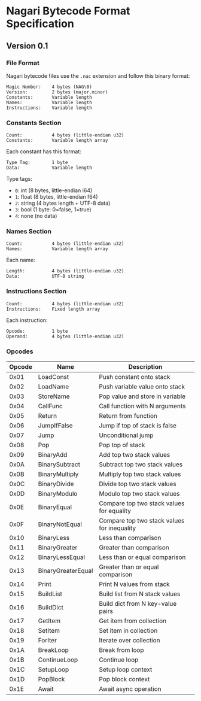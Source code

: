 # Nagari Bytecode Format Specification

## Version 0.1

### File Format

Nagari bytecode files use the `.nac` extension and follow this binary format:

```
Magic Number:    4 bytes (NAG\0)
Version:         2 bytes (major.minor)
Constants:       Variable length
Names:           Variable length
Instructions:    Variable length
```

### Constants Section

```
Count:           4 bytes (little-endian u32)
Constants:       Variable length array
```

Each constant has this format:

```
Type Tag:        1 byte
Data:            Variable length
```

Type tags:

- `0`: int (8 bytes, little-endian i64)
- `1`: float (8 bytes, little-endian f64)
- `2`: string (4 bytes length + UTF-8 data)
- `3`: bool (1 byte: 0=false, 1=true)
- `4`: none (no data)

### Names Section

```
Count:           4 bytes (little-endian u32)
Names:           Variable length array
```

Each name:

```
Length:          4 bytes (little-endian u32)
Data:            UTF-8 string
```

### Instructions Section

```
Count:           4 bytes (little-endian u32)
Instructions:    Fixed length array
```

Each instruction:

```
Opcode:          1 byte
Operand:         4 bytes (little-endian u32)
```

### Opcodes

| Opcode | Name | Description |
|--------|------|-------------|
| 0x01 | LoadConst | Push constant onto stack |
| 0x02 | LoadName | Push variable value onto stack |
| 0x03 | StoreName | Pop value and store in variable |
| 0x04 | CallFunc | Call function with N arguments |
| 0x05 | Return | Return from function |
| 0x06 | JumpIfFalse | Jump if top of stack is false |
| 0x07 | Jump | Unconditional jump |
| 0x08 | Pop | Pop top of stack |
| 0x09 | BinaryAdd | Add top two stack values |
| 0x0A | BinarySubtract | Subtract top two stack values |
| 0x0B | BinaryMultiply | Multiply top two stack values |
| 0x0C | BinaryDivide | Divide top two stack values |
| 0x0D | BinaryModulo | Modulo top two stack values |
| 0x0E | BinaryEqual | Compare top two stack values for equality |
| 0x0F | BinaryNotEqual | Compare top two stack values for inequality |
| 0x10 | BinaryLess | Less than comparison |
| 0x11 | BinaryGreater | Greater than comparison |
| 0x12 | BinaryLessEqual | Less than or equal comparison |
| 0x13 | BinaryGreaterEqual | Greater than or equal comparison |
| 0x14 | Print | Print N values from stack |
| 0x15 | BuildList | Build list from N stack values |
| 0x16 | BuildDict | Build dict from N key-value pairs |
| 0x17 | GetItem | Get item from collection |
| 0x18 | SetItem | Set item in collection |
| 0x19 | ForIter | Iterate over collection |
| 0x1A | BreakLoop | Break from loop |
| 0x1B | ContinueLoop | Continue loop |
| 0x1C | SetupLoop | Setup loop context |
| 0x1D | PopBlock | Pop block context |
| 0x1E | Await | Await async operation |
